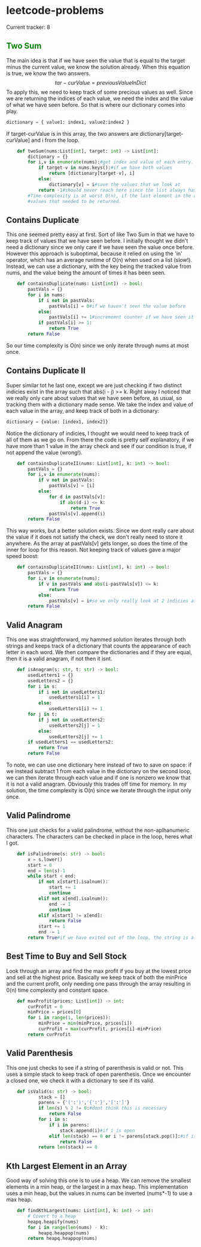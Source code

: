 # leetcode-problems
Current tracker: 8

<h2 style="color: green;"> Two Sum </h2>

The main idea is that if we have seen the value that is equal to the target minus the current value, we know the solution already. When this equation is true, we know the two answers.
$$ tar-curValue = previousValueInDict $$
To apply this, we need to keep track of some precious values as well. Since we are returning the indices of each value, we need the index and the value of what we have seen before. So that is where our dictionary comes into play.
```python
dictionary = { value1: index1, value2:index2 }
```
If target-curValue is in this array, the two answers are dictionary[target-curValue] and i from the loop.
```python
    def twoSum(nums:List[int], target: int) -> List[int]:
        dictionary = {}
        for i,v in enumerate(nums):#get index and value of each entry.
            if target-v in nums.keys():#if we have both values
                return [dictionary[target-v], i]
            else:
                dictionary[v] = i#save the values that we look at
            return -1#should never reach here since the list always has a valid solution
        #Time complexity is at worst O(n), if the last element in the array was one of the
        #values that needed to be returned.
```

## Contains Duplicate
This one seemed pretty easy at first. Sort of like Two Sum in that we have to keep track of values that we have seen before. I initially thought we didn't need a dictionary since we only care if we have seen the value once before. However this approach is suboptimal, because it relied on using the 'in' operator, which has an average runtime of O(n) when used on a list (slow!).
Instead, we can use a dictionary, with the key being the tracked value from nums, and the value being the amount of times it has been seen.
```python
    def containsDuplicate(nums: List[int]) -> bool:
        pastVals = {}
        for i in nums:
            if i not in pastVals:
                pastVals[i] = 0#if we haven't seen the value before
            else:
                pastVals[i] += 1#incrememnt counter if we have seen it before
            if pastVals[i] >= 1:
                return True
        return False
``` 
So our time complexity is O(n) since we only iterate through nums at most once.

## Contains Duplicate II
Super similar tot he last one, except we are just checking if two distinct indicies exist in the array such that abs(i - j) >= k. Right away I noticed that we really only care about values that we have seen before, as usual, so tracking them with a dictionary made sense. We take the index and value of each value in the array, and keep track of both in a dictionary:
```python
dictionary = {value: [index1, index2]}
```
Notice the dictionary of indicies, I thought we would need to keep track of all of them as we go on. From there the code is pretty self explanatory, if we have more than 1 value in the array check and see if our condition is true, if not append the value (wrong!). 
```python
    def containsDuplicateII(nums: List[int], k: int) -> bool:
        pastVals = {}
        for i,v in enumerate(nums):
            if v not in pastVals:
                pastVals[v] = [i]
            else:
                for d in pastVals[v]:
                    if abs(d-i) <= k:
                        return True
                pastVals[v].append(i)
        return False
```
This way works, but a better solution exists. Since we dont really care about the value if it does not satisfy the check, we don't really need to store it anywhere. As the array at pastVals[v] gets longer, so does the time of the inner for loop for this reason. Not keeping track of values gave a major speed boost:
```python
    def containsDuplicateII(nums: List[int], k: int) -> bool:
        pastVals = {}
        for i,v in enumerate(nums):
            if v in pastVals and abs(i-pastVals[v]) <= k:
                return True
            else:
                pastVals[v] = i#so we only really look at 2 indicies at a time here.
        return False
```
## Valid Anagram
This one was straightforward, my hammed solution iterates through both strings and keeps track of a dictionary that counts the appearance of each letter in each word. We then compare the dictionaries and if they are equal, then it is a valid anagram, if not then it isnt.
```python
    def isAnagram(s: str, t: str) -> bool:
        usedLetters1 = {}
        usedLetters2 = {}
        for i in s:
            if i not in usedLetters1:
                usedLetters1[i] = 1
            else:
                usedLetters1[i] += 1
        for j in t:
            if j not in usedLetters2:
                usedLetters2[j] = 1
            else:
                usedLetters2[j] += 1
        if usedLetters1 == usedLetters2:
            return True
        return False
```
To note, we can use one dictionary here instead of two to save on space: if we instead subtract 1 from each value in the dictionary on the second loop, we can then iterate through each value and if one is nonzero we know that it is not a valid anagram. Obviously this trades off time for memory. In my solution, the time complexity is O(n) since we iterate through the input only once.
## Valid Palindrome
This one just checks for a valid palindrome, without the non-aplhanumeric characters. The characters can be checked in place in the loop, heres what I got.
```python
    def isPalindrome(s: str) -> bool:
        x = s.lower()
        start = 0
        end = len(s)-1
        while start < end:
            if not x[start].isalnum():
                start += 1
                continue
            elif not x[end].isalnum():
                end -= 1
                continue
            elif x[start] != x[end]:
                return False
            start += 1
            end -= 1
        return True#if we have exited out of the loop, the string is a valid palindrome.
```
## Best Time to Buy and Sell Stock
Look through an array and find the max profit if you buy at the lowest price and sell at the highest price. Basically we keep track of both the 
minPrice and the current profit, only needing one pass through the array resulting in 0(n) time complexity and constant space.
```python
    def maxProfit(prices: List[int]) -> int:
        curProfit = 0
        minPrice = prices[0]
        for i in range(1, len(prices)):
            minPrice = min(minPrice, prices[i])
            curProfit = max(curProfit, prices[i]-minPrice)
        return curProfit
```
## Valid Parenthesis
This one just checks to see if a string of parenthesis is valid or not. This uses a simple stack to keep track of open parenthesis. Once we encounter
a closed one, we check it with a dictionary to see if its valid.
```python
    def isValid(s: str) -> bool:
            stack = []
            parens = {'(':')','{':'}','[':']'}
            if len(s) % 2 != 0:#dont think this is necessary
                return False
            for i in s:
                if i in parens:
                    stack.append(i)#if i is open
                elif len(stack) == 0 or i != parens[stack.pop()]:#if it starts with a closed paren, or if mismatched
                    return False
            return len(stack) == 0
```
## Kth Largest Element in an Array
Good way of solving this one is to use a heap. We can remove the smallest elements in a min heap, or the largest in a max heap. This implementation uses a min heap, but the values in nums can be inverted (nums*-1) to use a max heap.
```python
    def findKthLargest(nums: List[int], k: int) -> int:
        # Covert to a heap
        heapq.heapify(nums)
        for i in range(len(nums) - k):
            heapq.heappop(nums)
        return heapq.heappop(nums)
```